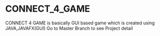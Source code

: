 # CONNECT_4_GAME
CONNECT 4 GAME is basically GUI based game which is created using JAVA,JAVAFX(GUI)
Go to Master Branch to see Project detail
